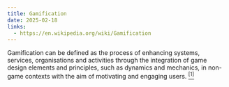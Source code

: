 ```yaml
---
title: Gamification
date: 2025-02-18
links:
  - https://en.wikipedia.org/wiki/Gamification
---
```


Gamification can be defined as the process of enhancing systems, services, organisations and activities through the integration of game design elements and principles, such as dynamics and mechanics, in non-game contexts with the aim of motivating and engaging users. [<sup>[1]</sup>]({{page.links[0]}})
